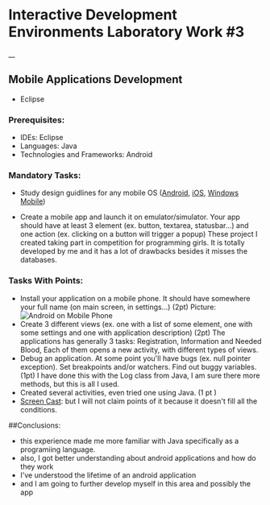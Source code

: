 # Interactive Development Environments Laboratory Work #3

__

## Mobile Applications Development
  - Eclipse

### Prerequisites:
  - IDEs: Eclipse
  - Languages: Java
  - Technologies and Frameworks: Android

### Mandatory Tasks:
  - Study design guidlines for any mobile OS ([Android](https://developer.android.com/design/index.html), [iOS](https://developer.apple.com/library/ios/documentation/userexperience/conceptual/MobileHIG/index.html), [Windows Mobile](http://dev.windowsphone.com/en-us/design))

  - Create a mobile app and launch it on emulator/simulator. Your app should have at least 3 element (ex. button, textarea, statusbar...) and one action (ex. clicking on a button will trigger a popup)
    These project I created taking part in competition for programming girls. It is totally developed by me and it has a lot of drawbacks besides it misses the databases. 
 
### Tasks With Points:
  - Install your application on a mobile phone. It should have somewhere your full name (on main screen, in settings...) (2pt)
    Picture:
    ![Android on Mobile Phone ](/media/alexa/F8084D3C084CFB60/Projects/WP_IDE/IDE/Lab#3/screenshot_mobile.png)
  - Create 3 different views (ex. one with a list of some element, one with some settings and one with application description) (2pt)
    The applications has generally 3 tasks: Registration, Information and Needed Blood, Each of them opens a new activity, with different types of views.
  - Debug an application. At some point you'll have bugs (ex. null pointer exception). Set breakpoints and/or watchers. Find out buggy variables. (1pt)
    I have done this with the Log class from Java, I am sure there more methods, but this is all I used. 
  - Created several activities, even tried one using Java. (1 pt )
  - [Screen Cast](https://www.youtube.com/watch?v=xCnoHaPvaZs): but I will not claim points of it because it doesn't fill all the conditions. 

##Conclusions:
  - this experience made me more familiar with Java specifically as a programiing language. 
  - also, I got better understanding about android applications and how do they work
  - I've understood the lifetime of an android application
  - and I am going to further develop myself in this area and possibly the app

